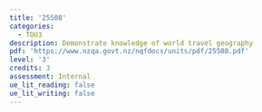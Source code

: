 ```yaml
---
title: '25508'
categories:
  - TOU3
description: Demonstrate knowledge of world travel geography
pdf: 'https://www.nzqa.govt.nz/nqfdocs/units/pdf/25508.pdf'
level: '3'
credits: 3
assessment: Internal
ue_lit_reading: false
ue_lit_writing: false
---
```


